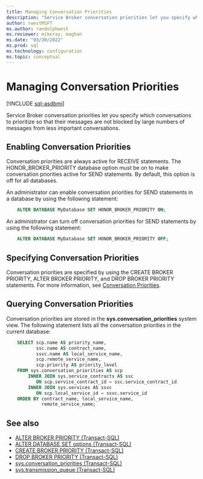 ```yaml
---
title: Managing Conversation Priorities
description: "Service Broker conversation priorities let you specify which conversations to prioritize so that their messages are not blocked by large numbers of messages from less important conversations."
author: rwestMSFT
ms.author: randolphwest
ms.reviewer: mikeray, maghan
ms.date: "03/30/2022"
ms.prod: sql
ms.technology: configuration
ms.topic: conceptual
---
```


# Managing Conversation Priorities

[!INCLUDE [sql-asdbmi](../../includes/applies-to-version/sql-asdbmi.md)]

Service Broker conversation priorities let you specify which conversations to prioritize so that their messages are not blocked by large numbers of messages from less important conversations.

## Enabling Conversation Priorities

Conversation priorities are always active for RECEIVE statements. The HONOR_BROKER_PRIORITY database option must be on to make conversation priorities active for SEND statements. By default, this option is off for all databases.

An administrator can enable conversation priorities for SEND statements in a database by using the following statement:

```sql
    ALTER DATABASE MyDatabase SET HONOR_BROKER_PRIORITY ON;
```

An administrator can turn off conversation priorities for SEND statements by using the following statement:

```sql
    ALTER DATABASE MyDatabase SET HONOR_BROKER_PRIORITY OFF;
```

## Specifying Conversation Priorities

Conversation priorities are specified by using the CREATE BROKER PRIORITY, ALTER BROKER PRIORITY, and DROP BROKER PRIORITY statements. For more information, see [Conversation Priorities](conversation-priorities.md).

## Querying Conversation Priorities

Conversation priorities are stored in the **sys.conversation_priorities** system view. The following statement lists all the conversation priorities in the current database:

```sql
    SELECT scp.name AS priority_name,
           ssc.name AS contract_name,
           ssvc.name AS local_service_name,
           scp.remote_service_name,
           scp.priority AS priority_level
    FROM sys.conversation_priorities AS scp
        INNER JOIN sys.service_contracts AS ssc
           ON scp.service_contract_id = ssc.service_contract_id
        INNER JOIN sys.services AS ssvc
           ON scp.local_service_id = ssvc.service_id
    ORDER BY contract_name, local_service_name,
             remote_service_name;
```

## See also

- [ALTER BROKER PRIORITY (Transact-SQL)](../../t-sql/statements/alter-broker-priority-transact-sql.md)
- [ALTER DATABASE SET options (Transact-SQL)](../../t-sql/statements/alter-database-transact-sql-set-options.md)
- [CREATE BROKER PRIORITY (Transact-SQL)](../../t-sql/statements/create-broker-priority-transact-sql.md)
- [DROP BROKER PRIORITY (Transact-SQL)](../../t-sql/statements/drop-broker-priority-transact-sql.md)
- [sys.conversation_priorities (Transact-SQL)](../../relational-databases/system-catalog-views/sys-conversation-priorities-transact-sql.md)
- [sys.transmission_queue (Transact-SQL)](../../relational-databases/system-catalog-views/sys-transmission-queue-transact-sql.md)
